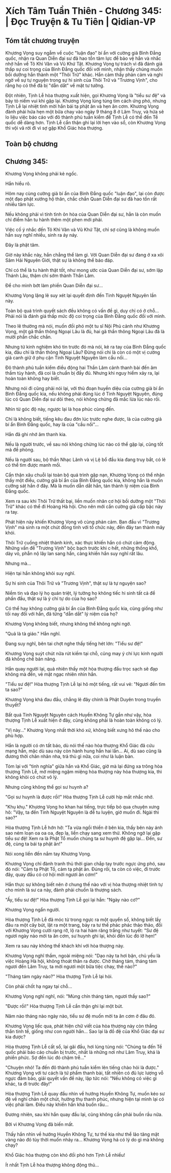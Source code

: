 # Xích Tâm Tuần Thiên - Chương 345: | Đọc Truyện & Tu Tiên | Qidian-VP



## Tóm tắt chương truyện

Khương Vọng suy ngẫm về cuộc "luận đạo" bí ẩn với cường giả Bình Đẳng quốc, nhận ra Quan Diễn đại sư đã hao tổn tâm lực để bảo vệ hắn và nhắc nhở hắn về Tô Khỉ Vân và Vũ Khứ Tật. Khương Vọng tự trách vì đã đánh giá thấp sự coi trọng của Bình Đẳng quốc đối với mình, nhận thấy chúng muốn bồi dưỡng hắn thành một "Thôi Trữ" khác. Hắn cảm thấy phản cảm và nghi ngờ về sự tự nguyện trong sự hi sinh của Thôi Trữ và "Trương Vịnh", cho rằng họ có thể đã bị "dẫn dắt" về mặt tư tưởng.

Đột nhiên, Tịnh Lễ hòa thượng xuất hiện, gọi Khương Vọng là "tiểu sư đệ" và bày tỏ niềm vui khi gặp lại. Khương Vọng lúng túng tìm cách ứng phó, nhưng Tịnh Lễ lại nhiệt tình mời hắn bái tạ phật ân và hẹn ăn cơm. Khương Vọng đành phải hứa hẹn một bữa chay vào ngày 9 tháng 8 ở Lâm Truy, và hứa sẽ lo liệu việc báo cáo với đô thành phủ tuần kiểm để Tịnh Lễ có thể đến Tề quốc dễ dàng hơn. Tịnh Lễ cẩn thận ghi lại lời hẹn vào sổ, còn Khương Vọng thì vội vã rời đi vì sợ gặp Khổ Giác hòa thượng.


## Toàn bộ chương

## Chương 345:

Khương Vọng không phải kẻ ngốc.

Hắn hiểu rõ.

Hôm nay cùng cường giả bí ẩn của Bình Đẳng quốc "luận đạo", lại còn được một đạo phật xướng hộ thân, chắc chắn Quan Diễn đại sư đã hao tổn rất nhiều tâm lực.

Nếu không phải vì tính tình ôn hòa của Quan Diễn đại sư, hẳn là còn muốn chỉ điểm hắn tu hành thêm một phen mới phải.

Việc cố ý nhắc đến Tô Khỉ Vân và Vũ Khứ Tật, chỉ sợ cũng là không muốn hắn suy nghĩ nhiều, sinh ra áy náy.

Đây là phật tâm.

Giờ này khắc này, hắn chẳng thể làm gì. Với Quan Diễn đại sư đang ở xa xôi Sâm Hải Nguyên Giới, thật sự là không thể báo đáp.

Chỉ có thể là tu hành thật tốt, như mong ước của Quan Diễn đại sư, sớm lập Thánh Lâu, thậm chí sớm thành Thần Lâm.

Để cho mình bớt làm phiền Quan Diễn đại sư...

Khương Vọng lặng lẽ suy xét lại quyết định đến Tinh Nguyệt Nguyên lần này.

Toàn bộ quá trình quyết sách đều không có vấn đề gì, duy chỉ có ở chỗ... Phải nói là đánh giá thấp mức độ coi trọng của Bình Đẳng quốc đối với mình.

Theo lẽ thường mà nói, muốn đối phó một tu sĩ Nội Phủ cảnh như Khương Vọng, một gã thần thông Ngoại Lâu là đủ, hai gã thần thông Ngoại Lâu đã là mười phần chắc chắn.

Nhưng từ kinh nghiệm khó tin trước đó mà nói, kẻ ra tay của Bình Đẳng quốc kia, đâu chỉ là thần thông Ngoại Lâu? Đừng nói chi là còn có một vị cường giả canh giữ ở phụ cận Tinh Nguyệt Nguyên làm cầu nối...

Đô thành phủ tuần kiểm điều động hai Thần Lâm cảnh thanh bài đến âm thầm tùy hành, đã coi là chuẩn bị đầy đủ. Nhưng khi nguy hiểm xảy ra, lại hoàn toàn không hay biết.

Nhưng nói đi cũng phải nói lại, với thủ đoạn huyền diệu của cường giả bí ẩn Bình Đẳng quốc kia, nếu không phải đúng lúc ở Tinh Nguyệt Nguyên, đúng lúc có Quan Diễn đại sư dõi theo, nói không chừng đã mắc lừa lúc nào rồi.

Nhìn từ góc độ này, ngược lại là họa phúc cùng đến.

Chỉ là không biết, tiếng kêu đau đớn lúc trước nghe được, là của cường giả bí ẩn Bình Đẳng quốc, hay là của "cầu nối"...

Hắn đã ghi nhớ âm thanh kia.

Nếu là người trước, về sau nói không chừng lúc nào có thể gặp lại, cũng tốt mà đề phòng.

Nếu là người sau, bộ thần Nhạc Lãnh và vị Lệ bổ đầu kia đang truy bắt, có lẽ có thể tìm được manh mối.

Cẩn thận xâu chuỗi lại toàn bộ quá trình gặp nạn, Khương Vọng có thể nhận thấy một điều, cường giả bí ẩn của Bình Đẳng quốc kia, không hẳn là muốn cưỡng sát hắn ở đây. Mà là muốn dẫn dắt hắn, tán thành lý niệm của Bình Đẳng quốc.

Xem ra sau khi Thôi Trữ thất bại, liền muốn nhân cơ hội bồi dưỡng một "Thôi Trữ" khác có thể đi Hoàng Hà hội. Cho nên mới cần cường giả cấp bậc này ra tay.

Phát hiện này khiến Khương Vọng vô cùng phản cảm. Ban đầu vì "Trương Vịnh" mà sinh ra một chút đồng tình với tổ chức này, đến đây tan thành mây khói.

Thôi Trữ cuồng nhiệt thành kính, xác thực khiến hắn có chút cảm động. Những vấn đề "Trương Vịnh" bộc bạch trước khi c·hết, những thống khổ, dày vò, phẫn nộ lây lan sang hắn, càng khiến hắn suy nghĩ rất lâu.

Nhưng mà...

Hiện tại hắn không khỏi suy nghĩ.

Sự hi sinh của Thôi Trữ và "Trương Vịnh", thật sự là tự nguyện sao?

Niềm tin và đạo lý họ quán triệt, lý tưởng họ không tiếc hi sinh tất cả để phấn đấu, thật sự là ý chí tự do của họ sao?

Có thể hay không cường giả bí ẩn của Bình Đẳng quốc kia, cũng giống như tối nay đối với hắn, đã từng "dẫn dắt" lý niệm của họ?

Khương Vọng không biết, nhưng không thể không nghi ngờ.

"Quả là tà giáo." Hắn nghĩ.

Đang suy nghĩ, bên tai chợt nghe thấy tiếng hét lớn: "Tiểu sư đệ!"

Khương Vọng suýt chút nữa rút kiếm tại chỗ, cũng may ý chí lực kinh người đã khống chế bản năng.

Hắn quay người lại, quả nhiên thấy một hòa thượng đầu trọc sạch sẽ đạp không mà đến, vẻ mặt ngạc nhiên nhìn hắn.

"Tiểu sư đệ!" Hòa thượng Tịnh Lễ lại hô một tiếng, rất vui vẻ: "Ngươi đến tìm ta sao?"

Khương Vọng khá đau đầu, chẳng lẽ đây chính là Phật Duyên trong truyền thuyết?

Bất quá Tinh Nguyệt Nguyên cách Huyền Không Tự gần như vậy, hòa thượng Tịnh Lễ xuất hiện ở đây, cũng không phải là hoàn toàn không có lý.

"Vị này..." Khương Vọng nhất thời khó xử, không biết xưng hô thế nào cho phù hợp.

Hắn là người có ơn tất báo, dù nói thế nào hòa thượng Khổ Giác đã cứu mạng hắn, mặc dù sau này còn hành hung hắn hai lần... Ai, dù sao cũng là đương thời chân nhân nha, trả thù gì nữa, coi như là luận bàn.

Tóm lại với "tình nghĩa" giữa hắn và Khổ Giác, giờ mà lại đứng xa trông hòa thượng Tịnh Lễ, mở miệng ngậm miệng hòa thượng này hòa thượng kia, thì không khỏi có chút vô lý.

Nhưng cũng không thể gọi sư huynh a?

"Gọi sư huynh là được rồi!" Hòa thượng Tịnh Lễ cười híp mắt nhắc nhở.

"Khụ khụ." Khương Vọng ho khan hai tiếng, trực tiếp bỏ qua chuyện xưng hô: "Vậy, ta đến Tinh Nguyệt Nguyên là để tu luyện, giờ muốn đi. Ngài thì sao?"

Hòa thượng Tịnh Lễ hớn hở: "Ta vừa ngồi thiền ở bên kia, thấy bên này ánh sao ném loạn oa oa oa, đẹp lạ, liền chạy sang xem thử. Không ngờ lại gặp tiểu sư đệ! Xem ra là Phật Tổ muốn chúng ta sư huynh đệ gặp lại... Đến, sư đệ, cùng ta bái tạ phật ân!"

Nói xong liền đến nắm tay Khương Vọng.

Khương Vọng chỉ đành tranh thủ thời gian chắp tay trước ngực ứng phó, sau đó nói: "Cảm tạ Phật Tổ, cảm tạ phật ân. Đúng rồi, ta còn có việc, đi trước đây, quay đầu có cơ hội mời ngươi ăn cơm!"

Hắn thực sự không biết nên ở chung thế nào với vị hòa thượng nhiệt tình tự cho mình là sư ca này, đành phải chuồn là thượng sách.

"Ấy, tiểu sư đệ!" Hòa thượng Tịnh Lễ gọi lại hắn: "Ngày nào cơ?"

Khương Vọng ngẩn người.

Hòa thượng Tịnh Lễ đã móc từ trong ngực ra một quyển sổ, không biết lấy đâu ra một cây bút, lật ra một trang, bày ra tư thế phác phác thảo thảo, đối với Khương Vọng cười rạng rỡ, lộ ra hai hàm răng trắng như tuyết: "Sư đệ ngươi ngày nào mời ta ăn cơm, sư huynh ghi lại, khỏi đến lúc đó lỡ hẹn!"

Xem ra sau này không thể khách khí với hòa thượng này.

Khương Vọng nghĩ thầm, ngoài miệng nói: "Dạo này ta hơi bận, chủ yếu là việc Hoàng Hà hội, không thoát thân ra được. Chờ tháng tám, tháng tám ngươi đến Lâm Truy, ta mời ngươi một bữa tiệc chay, thế nào?"

"Tháng tám ngày nào?" Hòa thượng Tịnh Lễ lại hỏi.

Còn phải chốt hạ ngay tại chỗ...

Khương Vọng nghĩ nghĩ, nói: "Mùng chín tháng tám, ngươi thấy sao?"

"Được rồi!" Hòa thượng Tịnh Lễ cẩn thận ghi lại một bút.

Năm nào tháng nào ngày nào, tiểu sư đệ muốn mời ta ăn cơm ở đâu đó.

Khương Vọng liếc qua, phát hiện chữ viết của hòa thượng này còn thẳng thắn tinh tế, giống như con người hắn... Sao lại là đồ đệ của Khổ Giác đại sư kia được?

Hòa thượng Tịnh Lễ cất sổ, lại gãi đầu, hơi lúng túng nói: "Chúng ta đến Tề quốc phải báo cáo chuẩn bị trước, nhất là những nơi như Lâm Truy, khá là phiền phức. Sợ đến lúc đó chậm trễ..."

"Chuyện nhỏ! Ta đến đô thành phủ tuần kiểm lên tiếng chào hỏi là được." Khương Vọng với tư cách là tứ phẩm thanh bài, tất nhiên có đủ lực lượng vỗ ngực đảm bảo, giải quyết vấn đề này, lập tức nói: "Nếu không có việc gì khác, ta đi trước đây!"

Hòa thượng Tịnh Lễ quay đầu nhìn về hướng Huyền Không Tự, muốn kéo sư đệ về nghỉ chân một chút, hưởng thụ thanh phúc, nhưng hiện tại mình lại có việc phải làm. Điều này khiến hắn khá buồn rầu...

Đương nhiên, sau khi hắn quay đầu lại, cũng không cần phải buồn rầu nữa.

Bởi vì Khương Vọng đã biến mất.

Thấy hắn nhìn về hướng Huyền Không Tự, tư thế kia như thể lão tăng mặt vàng nào đó tùy thời muốn nhảy ra... Khương Vọng há có lý do gì mà không chạy?

Khổ Giác hòa thượng còn khó đối phó hơn Tịnh Lễ nhiều!

Ít nhất Tịnh Lễ hòa thượng không động thủ...